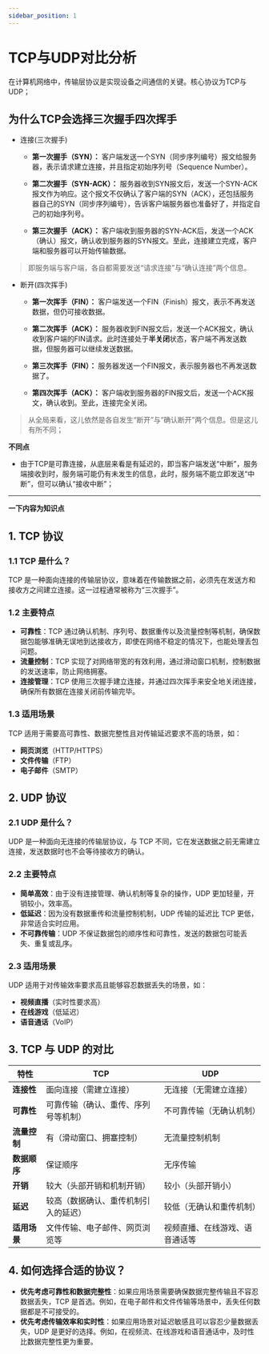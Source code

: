 ```yaml
---
sidebar_position: 1
---
```


# TCP与UDP对比分析

在计算机网络中，传输层协议是实现设备之间通信的关键。核心协议为TCP与UDP；

## 为什么TCP会选择三次握手四次挥手

- 连接(三次握手)
	- **第一次握手（SYN）：** 客户端发送一个SYN（同步序列编号）报文给服务器，表示请求建立连接，并且指定初始序列号（Sequence Number）。
    
	- **第二次握手（SYN-ACK）：** 服务器收到SYN报文后，发送一个SYN-ACK报文作为响应。这个报文不仅确认了客户端的SYN（ACK），还包括服务器自己的SYN（同步序列编号），告诉客户端服务器也准备好了，并指定自己的初始序列号。
    
	- **第三次握手（ACK）：** 客户端收到服务器的SYN-ACK后，发送一个ACK（确认）报文，确认收到服务器的SYN报文。至此，连接建立完成，客户端和服务器可以开始传输数据。

> 即服务端与客户端，各自都需要发送“请求连接”与“确认连接”两个信息。

- 断开(四次挥手)

	- **第一次挥手（FIN）：** 客户端发送一个FIN（Finish）报文，表示不再发送数据，但仍可接收数据。
    
	- **第二次挥手（ACK）：** 服务器收到FIN报文后，发送一个ACK报文，确认收到客户端的FIN请求。此时连接处于**半关闭**状态，客户端不再发送数据，但服务器可以继续发送数据。
    
	- **第三次挥手（FIN）：** 服务器发送一个FIN报文，表示服务器也不再发送数据了。
    
	- **第四次挥手（ACK）：** 客户端收到服务器的FIN报文后，发送一个ACK报文，确认收到。至此，连接完全关闭。

> 从全局来看，这儿依然是各自发生“断开”与“确认断开”两个信息。但是这儿有所不同；

**不同点**
- 由于TCP是可靠连接，从底层来看是有延迟的，即当客户端发送“中断”，服务端接收到时，服务端可能仍有未发生的信息，此时，服务端不能立即发送“中断”，但可以确认“接收中断”；

---
**一下内容为知识点**
## 1. TCP 协议

### 1.1 TCP 是什么？
TCP 是一种面向连接的传输层协议，意味着在传输数据之前，必须先在发送方和接收方之间建立连接。这一过程通常被称为“三次握手”。

### 1.2 主要特点
- **可靠性**：TCP 通过确认机制、序列号、数据重传以及流量控制等机制，确保数据包能够准确无误地到达接收方，即使在网络不稳定的情况下，也能处理丢包问题。
- **流量控制**：TCP 实现了对网络带宽的有效利用，通过滑动窗口机制，控制数据的发送速率，防止网络拥塞。
- **连接管理**：TCP 使用三次握手建立连接，并通过四次挥手来安全地关闭连接，确保所有数据在连接关闭前传输完毕。

### 1.3 适用场景
TCP 适用于需要高可靠性、数据完整性且对传输延迟要求不高的场景，如：
- **网页浏览**（HTTP/HTTPS）
- **文件传输**（FTP）
- **电子邮件**（SMTP）

## 2. UDP 协议

### 2.1 UDP 是什么？
UDP 是一种面向无连接的传输层协议，与 TCP 不同，它在发送数据之前无需建立连接，发送数据时也不会等待接收方的确认。

### 2.2 主要特点
- **简单高效**：由于没有连接管理、确认机制等复杂的操作，UDP 更加轻量，开销较小，效率高。
- **低延迟**：因为没有数据重传和流量控制机制，UDP 传输的延迟比 TCP 更低，非常适合实时应用。
- **不可靠传输**：UDP 不保证数据包的顺序性和可靠性，发送的数据包可能丢失、重复或乱序。

### 2.3 适用场景
UDP 适用于对传输效率要求高且能够容忍数据丢失的场景，如：
- **视频直播**（实时性要求高）
- **在线游戏**（低延迟）
- **语音通话**（VoIP）

## 3. TCP 与 UDP 的对比

| 特性         | TCP                                  | UDP                            |
| ------------ | ------------------------------------ | ------------------------------ |
| **连接性**   | 面向连接（需建立连接）               | 无连接（无需建立连接）         |
| **可靠性**   | 可靠传输（确认、重传、序列号等机制） | 不可靠传输（无确认机制）       |
| **流量控制** | 有（滑动窗口、拥塞控制）             | 无流量控制机制                 |
| **数据顺序** | 保证顺序                             | 无序传输                       |
| **开销**     | 较大（头部开销和机制开销）           | 较小（头部开销小）             |
| **延迟**     | 较高（数据确认、重传机制引入的延迟） | 较低（无确认和重传机制）       |
| **适用场景** | 文件传输、电子邮件、网页浏览等       | 视频直播、在线游戏、语音通话等 |

## 4. 如何选择合适的协议？

- **优先考虑可靠性和数据完整性**：如果应用场景需要确保数据完整传输且不容忍数据丢失，TCP 是首选。例如，在电子邮件和文件传输等场景中，丢失任何数据都是不可接受的。
- **优先考虑传输效率和实时性**：如果应用场景对延迟敏感且可以容忍少量数据丢失，UDP 是更好的选择。例如，在视频流、在线游戏和语音通话中，及时性比数据完整性更为重要。